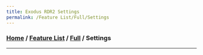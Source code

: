 ```yaml
---
title: Exodus RDR2 Settings
permalink: /Feature List/Full/Settings
---
```

### [Home](../../../index.md) / [Feature List](/FeatureList) / [Full](../Full.md) / Settings
---
